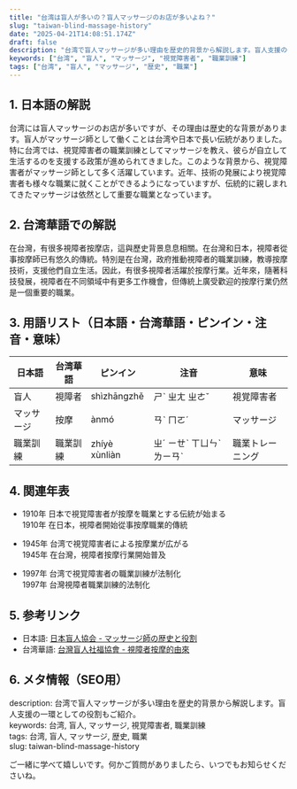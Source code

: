 ```yaml
---
title: "台湾は盲人が多いの？盲人マッサージのお店が多いよね？"
slug: "taiwan-blind-massage-history"
date: "2025-04-21T14:08:51.174Z"
draft: false
description: "台湾で盲人マッサージが多い理由を歴史的背景から解説します。盲人支援の一環としての役割もご紹介。"
keywords: ["台湾", "盲人", "マッサージ", "視覚障害者", "職業訓練"]
tags: ["台湾", "盲人", "マッサージ", "歴史", "職業"]
---
```


## 1. 日本語の解説  
台湾には盲人マッサージのお店が多いですが、その理由は歴史的な背景があります。盲人がマッサージ師として働くことは台湾や日本で長い伝統がありました。特に台湾では、視覚障害者の職業訓練としてマッサージを教え、彼らが自立して生活するのを支援する政策が進められてきました。このような背景から、視覚障害者がマッサージ師として多く活躍しています。近年、技術の発展により視覚障害者も様々な職業に就くことができるようになっていますが、伝統的に親しまれてきたマッサージは依然として重要な職業となっています。

## 2. 台湾華語での解説  
在台灣，有很多視障者按摩店，這與歷史背景息息相關。在台灣和日本，視障者從事按摩師已有悠久的傳統。特別是在台灣，政府推動視障者的職業訓練，教導按摩技術，支援他們自立生活。因此，有很多視障者活躍於按摩行業。近年來，隨著科技發展，視障者在不同領域中有更多工作機會，但傳統上廣受歡迎的按摩行業仍然是一個重要的職業。

## 3. 用語リスト（日本語・台湾華語・ピンイン・注音・意味）  

| 日本語     | 台湾華語          | ピンイン      | 注音          | 意味                     |
|------------|------------------|--------------|--------------|--------------------------|
| 盲人       | 視障者           | shìzhāngzhě  | ㄕˋ ㄓㄤ ㄓㄜˇ | 視覚障害者                |
| マッサージ | 按摩             | ànmó         | ㄢˋ ㄇㄛˊ       | マッサージ               |
| 職業訓練   | 職業訓練         | zhíyè xùnliàn| ㄓˊ ㄧㄝˋ ㄒㄩㄣˋ ㄌㄧㄢˋ | 職業トレーニング  |

## 4. 関連年表  

- 1910年 日本で視覚障害者が按摩を職業とする伝統が始まる  
  1910年 在日本，視障者開始從事按摩職業的傳統

- 1945年 台湾で視覚障害者による按摩業が広がる  
  1945年 在台灣，視障者按摩行業開始普及

- 1997年 台湾で視覚障害者の職業訓練が法制化  
  1997年 台灣視障者職業訓練的法制化

## 5. 参考リンク  

- 日本語: [日本盲人協会 - マッサージ師の歴史と役割](https://www.japan-blind.massagedaiko.com)  
- 台湾華語: [台灣盲人社福協會 - 視障者按摩的由來](https://www.taiwan-blind.org/massagehistory)

## 6. メタ情報（SEO用）  

description: 台湾で盲人マッサージが多い理由を歴史的背景から解説します。盲人支援の一環としての役割もご紹介。  
keywords: 台湾, 盲人, マッサージ, 視覚障害者, 職業訓練  
tags: 台湾, 盲人, マッサージ, 歴史, 職業  
slug: taiwan-blind-massage-history

ご一緒に学べて嬉しいです。何かご質問がありましたら、いつでもお知らせくださいね。